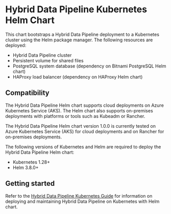 # Hybrid Data Pipeline Kubernetes Helm Chart

This chart bootstraps a Hybrid Data Pipeline deployment to a Kubernetes cluster using the Helm package manager. The following resources are deployed:

* Hybrid Data Pipeline cluster
* Persistent volume for shared files
* PostgreSQL system database (dependency on Bitnami PostgreSQL Helm chart)
* HAProxy load balancer (dependency on HAProxy Helm chart)

## Compatibility

The Hybrid Data Pipeline Helm chart supports cloud deployments on Azure Kubernetes Service (AKS). The Helm chart also supports on-premises deployments with platforms or tools such as Kubeadm or Rancher.

The Hybrid Data Pipeline Helm chart version 1.0.0 is currently tested on Azure Kubernetes Service (AKS) for cloud deployments and on Rancher for on-premises deployments.

The following versions of Kubernetes and Helm are required to deploy the Hybrid Data Pipeline Helm chart:

* Kubernetes 1.28+
* Helm 3.8.0+

## Getting started

Refer to the [Hybrid Data Pipeline Kubernetes Guide](https://docs.progress.com/bundle/datadirect-hybrid-data-pipeline-kubernetes-46/page/Deploying-a-Hybrid-Data-Pipeline-Kubernetes-cluster.html) for information on deploying and maintaining Hybrid Data Pipeline on Kubernetes with Helm chart.